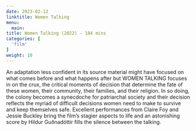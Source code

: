 ```yaml
---
date: 2023-02-12
linktitle: Women Talking
menu:
  main:
title: Women Talking (2022) - 104 mins
categories: [
  'film'
]
weight: 10
---
```


An adaptation less confident in its source material might have focused on what comes before and what happens after but WOMEN TALKING focuses in on the crux, the critical moments of decision that determine the fate of these women, their community, their families, and their religion. In so doing, the colony becomes a synecdoche for patriarchal society and their decision reflects the myriad of difficult decisions women need to make to survive and keep themselves safe. Excellent performances from Claire Foy and Jessie Buckley bring the film’s stagier aspects to life and an astonishing score by Hildur Guðnadóttir fills the silence between the talking.
